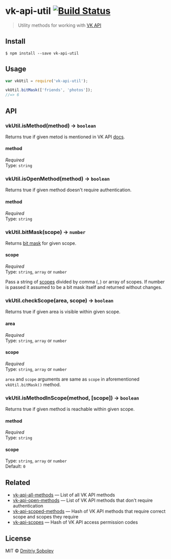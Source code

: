 # vk-api-util [![Build Status](https://travis-ci.org/dsblv/vk-api-util.svg?branch=master)](https://travis-ci.org/dsblv/vk-api-util)

> Utility methods for working with [VK API](http://vk.com/dev/main)


## Install

```
$ npm install --save vk-api-util
```


## Usage

```js
var vkUtil = require('vk-api-util');

vkUtil.bitMask(['friends', 'photos']);
//=> 6
```


## API

### vkUtil.isMethod(method) → `boolean`

Returns true if given metod is mentioned in VK API [docs](http://vk.com/dev/methods).

#### method

*Required*  
Type: `string`


### vkUtil.isOpenMethod(method) → `boolean`

Returns true if given method doesn't require authentication.

#### method

*Required*  
Type: `string`


### vkUtil.bitMask(scope) → `number`

Returns [bit mask](http://vk.com/dev/permissions) for given scope.

#### scope

*Required*  
Type: `string`, `array` or `number`

Pass a string of [scopes](http://vk.com/dev/permissions) divided by comma (`,`) or array of scopes. If number is passed it assumed to be a bit mask itself and returned without changes.


### vkUtil.checkScope(area, scope) → `boolean`

Returns true if given area is visible within given scope.

#### area

*Required*  
Type: `string`, `array` or `number`

#### scope

*Required*  
Type: `string`, `array` or `number`

`area` and `scope` arguments are same as `scope` in aforementioned `vkUtil.bitMask()` method.


### vkUtil.isMethodInScope(method, [scope]) → `boolean`

Returns true if given method is reachable within given scope.

#### method

*Required*  
Type: `string`

#### scope

Type: `string`, `array` or `number`  
Default: `0`


## Related

- [vk-api-all-methods](https://github.com/dsblv/vk-api-all-methods) — List of all VK API methods
- [vk-api-open-methods](https://github.com/dsblv/vk-api-open-methods) — List of VK API methods that don't require authentication
- [vk-api-scoped-methods](https://github.com/dsblv/vk-api-scoped-methods) — Hash of VK API methods that require correct scope and scopes they require
- [vk-api-scopes](https://github.com/dsblv/vk-api-scopes) — Hash of VK API access permission codes

## License

MIT © [Dmitriy Sobolev](http://vk.com/sobo13v)
